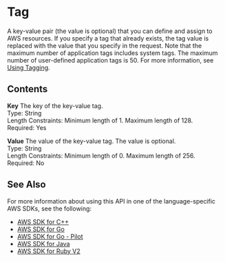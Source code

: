 # Tag<a name="API_Tag"></a>

A key\-value pair \(the value is optional\) that you can define and assign to AWS resources\. If you specify a tag that already exists, the tag value is replaced with the value that you specify in the request\. Note that the maximum number of application tags includes system tags\. The maximum number of user\-defined application tags is 50\. For more information, see [Using Tagging](https://docs.aws.amazon.com/kinesisanalytics/latest/dev/how-tagging.html)\.

## Contents<a name="API_Tag_Contents"></a>

 **Key**   <a name="analytics-Type-Tag-Key"></a>
The key of the key\-value tag\.  
Type: String  
Length Constraints: Minimum length of 1\. Maximum length of 128\.  
Required: Yes

 **Value**   <a name="analytics-Type-Tag-Value"></a>
The value of the key\-value tag\. The value is optional\.  
Type: String  
Length Constraints: Minimum length of 0\. Maximum length of 256\.  
Required: No

## See Also<a name="API_Tag_SeeAlso"></a>

For more information about using this API in one of the language\-specific AWS SDKs, see the following:
+  [AWS SDK for C\+\+](https://docs.aws.amazon.com/goto/SdkForCpp/kinesisanalytics-2015-08-14/Tag) 
+  [AWS SDK for Go](https://docs.aws.amazon.com/goto/SdkForGoV1/kinesisanalytics-2015-08-14/Tag) 
+  [AWS SDK for Go \- Pilot](https://docs.aws.amazon.com/goto/SdkForGoPilot/kinesisanalytics-2015-08-14/Tag) 
+  [AWS SDK for Java](https://docs.aws.amazon.com/goto/SdkForJava/kinesisanalytics-2015-08-14/Tag) 
+  [AWS SDK for Ruby V2](https://docs.aws.amazon.com/goto/SdkForRubyV2/kinesisanalytics-2015-08-14/Tag) 
